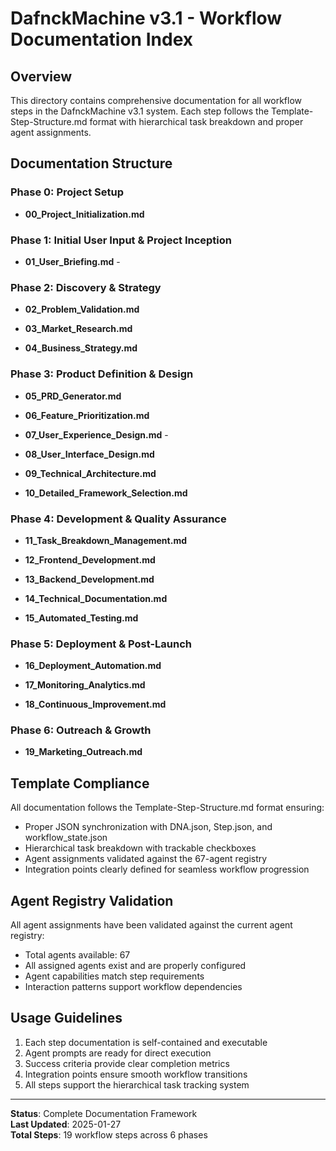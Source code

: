 # DafnckMachine v3.1 - Workflow Documentation Index

## Overview
This directory contains comprehensive documentation for all workflow steps in the DafnckMachine v3.1 system. Each step follows the Template-Step-Structure.md format with hierarchical task breakdown and proper agent assignments.

## Documentation Structure

### Phase 0: Project Setup
- **00_Project_Initialization.md** 

### Phase 1: Initial User Input & Project Inception  
- **01_User_Briefing.md** -

### Phase 2: Discovery & Strategy
- **02_Problem_Validation.md** 
  
- **03_Market_Research.md** 
  
- **04_Business_Strategy.md** 

### Phase 3: Product Definition & Design
- **05_PRD_Generator.md** 
  
- **06_Feature_Prioritization.md** 

- **07_User_Experience_Design.md** -
  
- **08_User_Interface_Design.md** 
  
- **09_Technical_Architecture.md** 
  
- **10_Detailed_Framework_Selection.md** 

### Phase 4: Development & Quality Assurance
- **11_Task_Breakdown_Management.md** 
  
- **12_Frontend_Development.md**
  
- **13_Backend_Development.md** 
  
- **14_Technical_Documentation.md** 
  
- **15_Automated_Testing.md** 

### Phase 5: Deployment & Post-Launch
- **16_Deployment_Automation.md** 
  
- **17_Monitoring_Analytics.md** 
  
- **18_Continuous_Improvement.md** 

### Phase 6: Outreach & Growth
- **19_Marketing_Outreach.md** 

## Template Compliance
All documentation follows the Template-Step-Structure.md format ensuring:
- Proper JSON synchronization with DNA.json, Step.json, and workflow_state.json
- Hierarchical task breakdown with trackable checkboxes
- Agent assignments validated against the 67-agent registry
- Integration points clearly defined for seamless workflow progression

## Agent Registry Validation
All agent assignments have been validated against the current agent registry:
- Total agents available: 67
- All assigned agents exist and are properly configured
- Agent capabilities match step requirements
- Interaction patterns support workflow dependencies

## Usage Guidelines
1. Each step documentation is self-contained and executable
2. Agent prompts are ready for direct execution
3. Success criteria provide clear completion metrics
4. Integration points ensure smooth workflow transitions
5. All steps support the hierarchical task tracking system

---

**Status**: Complete Documentation Framework  
**Last Updated**: 2025-01-27  
**Total Steps**: 19 workflow steps across 6 phases 